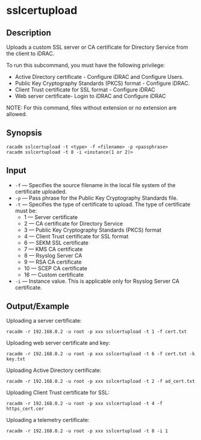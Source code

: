 # sslcertupload

## Description

Uploads a custom SSL server or CA certificate for Directory Service from the client to iDRAC.

To run this subcommand, you must have the following privilege:

- Active Directory certificate - Configure iDRAC and Configure Users.
- Public Key Cryptography Standards (PKCS) format - Configure iDRAC.
- Client Trust certificate for SSL format - Configure iDRAC
- Web server certificate- Login to iDRAC and Configure iDRAC

NOTE: For this command, files without extension or no extension are allowed.

## Synopsis

```
racadm sslcertupload -t <type> -f <filename> -p <passphrase>
racadm sslcertupload -t 8 -i <instance(1 or 2)>
```

## Input

- `-f` — Specifies the source filename in the local file system of the certificate uploaded.
- `-p` — Pass phrase for the Public Key Cryptography Standards file.
- `-t` — Specifies the type of certificate to upload. The type of certificate must be:
  - 1 — Server certificate
  - 2 — CA certificate for Directory Service
  - 3 — Public Key Cryptography Standards (PKCS) format
  - 4 — Client Trust certificate for SSL format
  - 6 — SEKM SSL certificate
  - 7 — KMS CA certificate
  - 8 — Rsyslog Server CA
  - 9 — RSA CA certificate
  - 10 — SCEP CA certificate
  - 16 — Custom certificate
- `-i` — Instance value. This is applicable only for Rsyslog Server CA certificate.

## Output/Example

Uploading a server certificate:

```
racadm -r 192.168.0.2 -u root -p xxx sslcertupload -t 1 -f cert.txt
```

Uploading web server certificate and key:

```
racadm -r 192.168.0.2 -u root -p xxx sslcertupload -t 6 -f cert.txt -k key.txt
```

Uploading Active Directory certificate:

```
racadm -r 192.168.0.2 -u root -p xxx sslcertupload -t 2 -f ad_cert.txt
```

Uploading Client Trust certificate for SSL:

```
racadm -r 192.168.0.2 -u root -p xxx sslcertupload -t 4 -f https_cert.cer
```

Uploading a telemetry certificate:

```
racadm -r 192.168.0.2 -u root -p xxx sslcertupload -t 8 -i 1
```